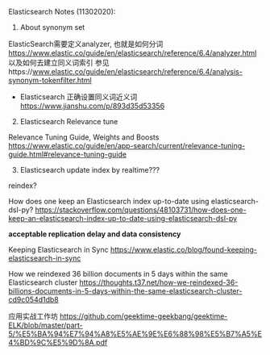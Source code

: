 

Elasticsearch Notes (11302020):

1. About synonym set

ElasticSearch需要定义analyzer, 也就是如何分词 https://www.elastic.co/guide/en/elasticsearch/reference/6.4/analyzer.html  
以及如何去建立同义词索引  参见https://www.elastic.co/guide/en/elasticsearch/reference/6.4/analysis-synonym-tokenfilter.html

- Elasticsearch 正确设置同义词近义词 https://www.jianshu.com/p/893d35d53356


2. Elasticsearch Relevance tune

Relevance Tuning Guide, Weights and Boosts
https://www.elastic.co/guide/en/app-search/current/relevance-tuning-guide.html#relevance-tuning-guide

3. Elasticsearch update index by realtime???

reindex?

How does one keep an Elasticsearch index up-to-date using elasticsearch-dsl-py?
https://stackoverflow.com/questions/48103731/how-does-one-keep-an-elasticsearch-index-up-to-date-using-elasticsearch-dsl-py


**acceptable replication delay and data consistency**

Keeping Elasticsearch in Sync
https://www.elastic.co/blog/found-keeping-elasticsearch-in-sync

How we reindexed 36 billion documents in 5 days within the same Elasticsearch cluster
https://thoughts.t37.net/how-we-reindexed-36-billions-documents-in-5-days-within-the-same-elasticsearch-cluster-cd9c054d1db8

应用实战工作坊
https://github.com/geektime-geekbang/geektime-ELK/blob/master/part-5/%E5%BA%94%E7%94%A8%E5%AE%9E%E6%88%98%E5%B7%A5%E4%BD%9C%E5%9D%8A.pdf
